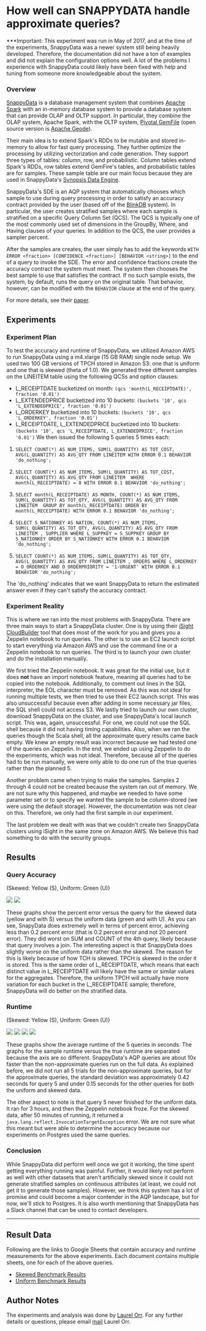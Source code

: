 # How well can SNAPPYDATA handle approximate queries?
***Important: This experiment was run in May of 2017, and at the time of the experiments, SnappyData was a newer system still being heavily developed. Therefore, the documentation did not have a ton of examples and did not explain the configuration options well. A lot of the problems I experience with SnappyData could likely have been fixed with help and tuning from someone more knowledgeable about the system.

### Overview
[SnappyData](http://snappydatainc.github.io/snappydata/) is a database management system that combines [Apache Spark](https://spark.apache.org/) with an in-memory database system to provide a database system that can provide OLAP and OLTP support. In particular, they combine the OLAP system, Apache Spark, with the OLTP system, [Pivotal GemFile](https://pivotal.io/pivotal-gemfire) (open source version is [Apache Geode](http://geode.apache.org/)).

Their main idea is to extend Spark's RDDs to be mutable and stored in-memory to allow for fast query processing. They further optimize the processing by utilizing vectorization and code generation. They support three types of tables: column, row, and probabilistic. Column tables extend Spark's RDDs, row tables extend GemFire's tables, and probabilistic tables are for samples. These sample table are our main focus because they are used in SnappyData's [Synopsis Data Engine](http://snappydatainc.github.io/snappydata/aqp/).

SnappyData's SDE is an AQP system that automatically chooses which sample to use during query processing in order to satisfy an accuracy contract provided by the user (based off of the [BlinkDB](https://sameeragarwal.github.io/blinkdb_eurosys13.pdf) system). In particular, the user creates stratified samples where each sample is stratified on a specific Query Column Set (QCS). The QCS is typically one of the most commonly used set of dimensions in the GroupBy, Where, and Having clauses of your queries. In addition to the QCS, the user provides a sampler percent.

After the samples are creates, the user simply has to add the keywords ``WITH ERROR <fraction> [CONFIDENCE <fraction>] [BEHAVIOR <string>]`` to the end of a query to invoke the SDE. The error and confidence fractions create the accuracy contract the system must meet. The system then chooses the best sample to use that satisfies the contract. If no such sample exists, the system, by default, runs the query on the original table. That behavior, however, can be modified with the ``BEHAVIOR`` clause at the end of the query.

For more details, see their [paper](http://cidrdb.org/cidr2017/papers/p28-mozafari-cidr17.pdf).

## Experiments

### Experiment Plan
To test the accuracy and runtime of SnappyData, we utilized Amazon AWS to run SnappyData using a m4.xlarge (15 GB RAM) single node setup. We used two 100 GB versions of TPCH stored in Amazon S3: one that is uniform and one that is skewed (theta of 1.0). We generated three different samples on the LINEITEM table using the following QCSs and option clauses:
* L_RECEIPTDATE bucketized on month: ```(qcs 'month(L_RECEIPTDATE)', fraction '0.01')```
* L_EXTENDEDPRICE bucketized into 10 buckets: ```(buckets '10', qcs 'L_EXTENDEDPRICE', fraction '0.01')```
* L_ORDERKEY bucketized into 10 buckets: ```(buckets '10', qcs 'L_ORDERKEY', fraction '0.01')```
* L_RECEIPTDATE, L_EXTENDEDPRICE bucketized into 10 buckets: ```(buckets '10', qcs 'L_RECEIPTDATE, L_EXTENDEDPRICE', fraction '0.01')```
We then issued the following 5 queries 5 times each:

1. ```SELECT COUNT(*) AS NUM_ITEMS, SUM(L_QUANTITY) AS TOT_COST, AVG(L_QUANTITY) AS AVG_QTY FROM LINEITEM WITH ERROR 0.1 BEHAVIOR 'do_nothing';```

2. ```SELECT COUNT(*) AS NUM_ITEMS, SUM(L_QUANTITY) AS TOT_COST, AVG(L_QUANTITY) AS AVG_QTY FROM LINEITEM  WHERE month(L_RECEIPTDATE) = 8 WITH ERROR 0.1 BEHAVIOR 'do_nothing';```

3. ```SELECT month(L_RECEIPTDATE) AS MONTH, COUNT(*) AS NUM_ITEMS, SUM(L_QUANTITY) AS TOT_QTY, AVG(L_QUANTITY) AS AVG_QTY FROM LINEITEM  GROUP BY month(L_RECEIPTDATE) ORDER BY month(L_RECEIPTDATE) WITH ERROR 0.1 BEHAVIOR 'do_nothing';```

4. ```SELECT S_NATIONKEY AS NATION, COUNT(*) AS NUM_ITEMS, SUM(L_QUANTITY) AS TOT_QTY, AVG(L_QUANTITY) AS AVG_QTY FROM LINEITEM , SUPPLIER WHERE L_SUPPKEY = S_SUPPKEY GROUP BY S_NATIONKEY ORDER BY S_NATIONKEY WITH ERROR 0.1 BEHAVIOR 'do_nothing';```

5. ```SELECT COUNT(*) AS NUM_ITEMS, SUM(L_QUANTITY) AS TOT_QTY, AVG(L_QUANTITY) AS AVG_QTY FROM LINEITEM , ORDERS WHERE L_ORDERKEY = O_ORDERKEY AND O_ORDERPRIORITY = '1-URGENT' WITH ERROR 0.1 BEHAVIOR 'do_nothing';```

The 'do_nothing' indicates that we want SnappyData to return the estimated answer even if they can't satisfy the accuracy contract.

### Experiment Reality
This is where we ran into the most problems with SnappyData. There are three main ways to start a SnappyData cluster. One is by using their [iSight CloudBuilder](http://www.snappydata.io/cloudbuilder) tool that does most of the work for you and gives you a Zeppelin notebook to run queries. The other is to use an EC2 launch script to start everything via Amazon AWS and use the command line or a Zeppelin notebook to run queries. The third is to launch your own cluster and do the installation manually.

We first tried the Zeppelin notebook. It was great for the initial use, but it does __not__ have an import notebook feature, meaning all queries had to be copied into the notebook. Additionally, to comment out lines in the SQL interpreter, the EOL character must be removed. As this was not ideal for running multiple tests, we then tried to use their EC2 launch script. This was also unsuccessful because even after adding in some necessary jar files, the SQL shell could not access S3. We lastly tried to launch our own cluster, download SnappyData on the cluster, and use SnappyData's local launch script. This was, again, unsuccessful. For one, we could not use the SQL shell because it did not having timing capabilities. Also, when we ran the queries though the Scala shell, all the approximate query results came back empty. We knew an empty result was incorrect because we had tested one of the queries on Zeppelin. In the end, we ended up using Zeppelin to do the experiments, which was not ideal. Therefore, because all of the queries had to be run manually, we were only able to do one run of the true queries rather than the planned 5.

Another problem came when trying to make the samples. Samples 2 through 4 could not be created because the system ran out of memory. We are not sure why this happened, and maybe we needed to have some parameter set or to specify we wanted the sample to be column-stored (we were using the default storage). However, the documentation was not clear on this. Therefore, we only had the first sample in our experiment.

The last problem we dealt with was that we couldn't create two SnappyData clusters using iSight in the same zone on Amazon AWS. We believe this had something to do with the security groups.

## Results

### Query Accuracy
(Skewed: Yellow (S), Uniform: Green (U))

![][skewed-err] ![][uniform-err]

These graphs show the percent error versus the query for the skewed data (yellow and with S) versus the uniform data (green and with U). As you can see, SnapyData does extremely well in terms of percent error, achieving less than 0.2 percent error (that is 0.2 percent error and not 20 percent error). They did worst on SUM and COUNT of the 4th query, likely because that query involves a join. The interesting aspect is that SnappyData does slightly worse on the uniform data rather than the skewed. The reason for this is likely because of how TCH is skewed. TPCH is skewed in the order it is stored. This is the same order of L_RECEIPTDATE, which means that each distinct value in L_RECEIPTDATE will likely have the same or similar values for the aggregates. Therefore, the uniform TPCH will actually have more variation for each bucket in the L_RECEIPTDATE sample; therefore, SnappyData will do better on the stratified data.

### Runtime
(Skewed: Yellow (S), Uniform: Green (U))

![][skewed-sample-time] ![][uniform-sample-time]
![][skewed-true-time] ![][uniform-true-time]

These graphs show the average runtime of the 5 queries in seconds. The graphs for the sample runtime versus the true runtime are separated because the axis are so different. SnappyData's AQP queries are about 10x faster than the non-approximate queries run on the full data. As explained before, we did not run all 5 trials for the non-approximate queries, but for the approximate queries, the standard deviation was approximately 0.42 seconds for query 5 and under 0.15 seconds for the other queries for both the uniform and skewed data.

The other aspect to note is that query 5 never finished for the uniform data. It ran for 3 hours, and then the Zeppelin notebook froze. For the skewed data, after 50 minutes of running, it returned a ``java.lang.reflect.InvocationTargetException`` error. We are not sure what this meant but were able to determine the accuracy because our experiments on Postgres used the same queries.

### Conclusion
While SnappyData did perform well once we got it working, the time spent getting everything running was painful. Further, it would likely not perform as well with other datasets that aren't artificially skewed since it could not generate stratified samples on continuous attributes (at least, we could not get it to generate those samples). However, we think this system has a lot of promise and could become a major contender in the AQP landscape, but for now, we'll stick to Postgres. It is also worth mentioning that SnappyData has a Slack channel that can be used to contact developers.

***
## Result Data
Following are the links to Google Sheets that contain accuracy and runtime measurements for the above experiments. Each document contains multiple sheets, one for each of the above queries.

* [Skewed Benchmark Results](https://docs.google.com/a/cs.washington.edu/spreadsheets/d/1PFZNqnnJA9q70StIDHL72mY9iiHRIiD0XsiaEEexU00/edit?usp=sharing)
* [Uniform Benchmark Results](https://docs.google.com/spreadsheets/d/1lp3EyTpnfglM-PnFhAou8NZJ-xKikJfB_P0hXnUYuQw/edit?usp=sharing)

## Author Notes
The experiments and analysis was done by [Laurel Orr](https://homes.cs.washington.edu/~ljorr1/). For any further details or questions, please email [mail](mailto:ljorr1@cs.uw.edu) Laurel Orr. 

[skewed-err]: https://docs.google.com/spreadsheets/d/1PFZNqnnJA9q70StIDHL72mY9iiHRIiD0XsiaEEexU00/pubchart?oid=588497708&format=image
[uniform-err]:https://docs.google.com/spreadsheets/d/1QYPETzK2Rc33zE416WKV0qFrDQDfQ_AtJ2d-mvlE_5o/pubchart?oid=899616445&format=image
[skewed-sample-time]: https://docs.google.com/spreadsheets/d/1PFZNqnnJA9q70StIDHL72mY9iiHRIiD0XsiaEEexU00/pubchart?oid=721090478&format=image
[uniform-sample-time]: https://docs.google.com/spreadsheets/d/1QYPETzK2Rc33zE416WKV0qFrDQDfQ_AtJ2d-mvlE_5o/pubchart?oid=898811322&format=image
[skewed-true-time]: https://docs.google.com/spreadsheets/d/1PFZNqnnJA9q70StIDHL72mY9iiHRIiD0XsiaEEexU00/pubchart?oid=797789770&format=image
[uniform-true-time]: https://docs.google.com/spreadsheets/d/1QYPETzK2Rc33zE416WKV0qFrDQDfQ_AtJ2d-mvlE_5o/pubchart?oid=958007450&format=image

